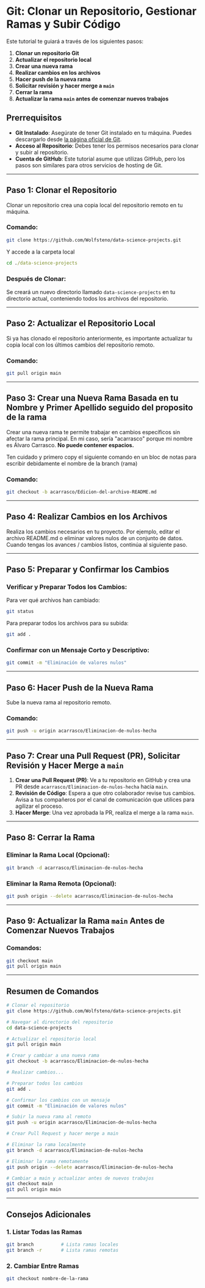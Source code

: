 # Git: Clonar un Repositorio, Gestionar Ramas y Subir Código

Este tutorial te guiará a través de los siguientes pasos:

1. **Clonar un repositorio Git**
2. **Actualizar el repositorio local**
3. **Crear una nueva rama**
4. **Realizar cambios en los archivos**
5. **Hacer push de la nueva rama**
6. **Solicitar revisión y hacer merge a `main`**
7. **Cerrar la rama**
8. **Actualizar la rama `main` antes de comenzar nuevos trabajos**

## Prerrequisitos

- **Git Instalado**: Asegúrate de tener Git instalado en tu máquina. Puedes descargarlo desde [la página oficial de Git](https://git-scm.com/downloads).
- **Acceso al Repositorio**: Debes tener los permisos necesarios para clonar y subir al repositorio.
- **Cuenta de GitHub**: Este tutorial asume que utilizas GitHub, pero los pasos son similares para otros servicios de hosting de Git.

---

## Paso 1: Clonar el Repositorio

Clonar un repositorio crea una copia local del repositorio remoto en tu máquina.

### Comando:

```bash
git clone https://github.com/Wolfsteno/data-science-projects.git
```

Y accede a la carpeta local
```cmd
cd ./data-science-projects
```

### Después de Clonar:

Se creará un nuevo directorio llamado `data-science-projects` en tu directorio actual, conteniendo todos los archivos del repositorio.

---

## Paso 2: Actualizar el Repositorio Local

Si ya has clonado el repositorio anteriormente, es importante actualizar tu copia local con los últimos cambios del repositorio remoto.

### Comando:

```bash
git pull origin main
```

---

## Paso 3: Crear una Nueva Rama Basada en tu Nombre y Primer Apellido seguido del proposito de la rama

Crear una nueva rama te permite trabajar en cambios específicos sin afectar la rama principal. En mi caso, sería "acarrasco" porque mi nombre es Álvaro Carrasco. <strong>No puede contener espacios.</strong> <br>

Ten cuidado y primero copy el siguiente comando en un bloc de notas para escribir debidamente el nombre de la branch (rama)

### Comando:

```bash
git checkout -b acarrasco/Edicion-del-archivo-README.md
```

---

## Paso 4: Realizar Cambios en los Archivos

Realiza los cambios necesarios en tu proyecto. Por ejemplo, editar el archivo README.md o eliminar valores nulos de un conjunto de datos. Cuando tengas los avances / cambios listos, continúa al siguiente paso.

---

## Paso 5: Preparar y Confirmar los Cambios

### Verificar y Preparar Todos los Cambios:

Para ver qué archivos han cambiado:

```bash
git status
```

Para preparar todos los archivos para su subida:

```bash
git add .
```

### Confirmar con un Mensaje Corto y Descriptivo:

```bash
git commit -m "Eliminación de valores nulos"
```

---

## Paso 6: Hacer Push de la Nueva Rama

Sube la nueva rama al repositorio remoto.

### Comando:

```bash
git push -u origin acarrasco/Eliminacion-de-nulos-hecha
```

---

## Paso 7: Crear una Pull Request (PR), Solicitar Revisión y Hacer Merge a `main`

1. **Crear una Pull Request (PR)**: Ve a tu repositorio en GitHub y crea una PR desde `acarrasco/Eliminacion-de-nulos-hecha` hacia `main`.
2. **Revisión de Código**: Espera a que otro colaborador revise tus cambios. Avisa a tus compañeros por el canal de comunicación que utilices para agilizar el proceso.
3. **Hacer Merge**: Una vez aprobada la PR, realiza el merge a la rama `main`.

---

## Paso 8: Cerrar la Rama

### Eliminar la Rama Local (Opcional):

```bash
git branch -d acarrasco/Eliminacion-de-nulos-hecha
```

### Eliminar la Rama Remota (Opcional):

```bash
git push origin --delete acarrasco/Eliminacion-de-nulos-hecha
```

---

## Paso 9: Actualizar la Rama `main` Antes de Comenzar Nuevos Trabajos

### Comandos:

```bash
git checkout main
git pull origin main
```

---

## Resumen de Comandos

```bash
# Clonar el repositorio
git clone https://github.com/Wolfsteno/data-science-projects.git

# Navegar al directorio del repositorio
cd data-science-projects

# Actualizar el repositorio local
git pull origin main

# Crear y cambiar a una nueva rama
git checkout -b acarrasco/Eliminacion-de-nulos-hecha

# Realizar cambios...

# Preparar todos los cambios
git add .

# Confirmar los cambios con un mensaje
git commit -m "Eliminación de valores nulos"

# Subir la nueva rama al remoto
git push -u origin acarrasco/Eliminacion-de-nulos-hecha

# Crear Pull Request y hacer merge a main

# Eliminar la rama localmente
git branch -d acarrasco/Eliminacion-de-nulos-hecha

# Eliminar la rama remotamente
git push origin --delete acarrasco/Eliminacion-de-nulos-hecha

# Cambiar a main y actualizar antes de nuevos trabajos
git checkout main
git pull origin main
```

---

## Consejos Adicionales

### 1. Listar Todas las Ramas

```bash
git branch          # Lista ramas locales
git branch -r       # Lista ramas remotas
```

### 2. Cambiar Entre Ramas

```bash
git checkout nombre-de-la-rama
```
